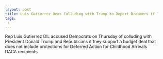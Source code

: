 ```yaml
---
layout: post
title: Luis Gutierrez Dems Colluding with Trump to Deport Dreamers if They Support Budget Deal
tags:
 -
---
```

Rep Luis Gutierrez DIL accused Democrats on Thursday of colluding with President Donald Trump and Republicans if they support a budget deal that does not include protections for Deferred Action for Childhood Arrivals DACA recipients
